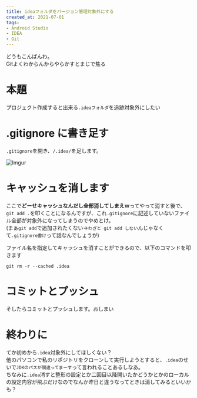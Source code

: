 ```yaml
---
title: ideaフォルダをバージョン管理対象外にする
created_at: 2021-07-01
tags:
- Android Studio
- IDEA
- Git
---
```

どうもこんばんわ。  
Gitよくわからんからやらかすとまじで焦る

# 本題
プロジェクト作成すると出来る`.ideaフォルダ`を追跡対象外にしたい

# .gitignore に書き足す
`.gitignore`を開き、`/.idea/`を足します。

![Imgur](https://imgur.com/NlexAey.png)

# キャッシュを消します
ここで**どーせキャッシュなんだし全部消してしまえｗ**ってやって消すと後で、  
`git add .`を叩くことになるんですが、これ`.gitignore`に記述していないファイル全部が対象外になってしまうのでやめとけ。  
(まぁ`git add`で追加されたくない→`わざと git add しない`んじゃなくて`.gitignore書け`って話なんでしょうが)

ファイル名を指定してキャッシュを消すことができるので、以下のコマンドを叩きます

```
git rm -r --cached .idea
```

# コミットとプッシュ

そしたらコミットとプッシュします。おしまい

# 終わりに
てか初めから`.idea`対象外にしてほしくない？  
他のパソコンで私のリポジトリをクローンして実行しようとすると、`.idea`のせいで`JDKのパスが間違ってまーす`って言われることあるしなあ。  
ちなみに`.idea`消すと整形の設定とか二回目以降開いたかどうかとかのローカルの設定内容が飛ぶだけなのでなんか昨日と違うなってときは消してみるといいかも？